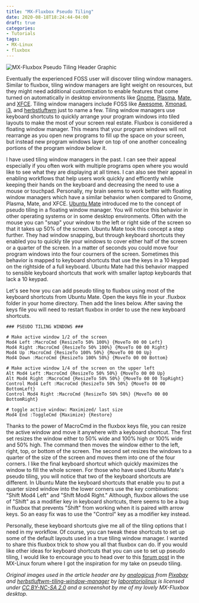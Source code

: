```yaml
---
title: "MX-Fluxbox Pseudo Tiling"
date: 2020-08-18T18:24:44-04:00
draft: true
categories:
- Tutorials
tags:
- MX-Linux
- fluxbox
---
```


![MX-Fluxbox Pseudo Tiling Header Graphic](/mxfb-pseudo-header.png)

Eventually the experienced FOSS user will discover tiling window managers. Similar to fluxbox, tiling window managers are light weight on resources, but they might need additional customization to enable features that come turned on automatically in desktop environments like [Gnome](https://www.gnome.org/), [Plasma](https://kde.org/plasma-desktop), [Mate](https://mate-desktop.org/), and [XFCE](https://www.xfce.org/). Tiling window managers include FOSS like [Awesome](https://awesomewm.org/), [Xmonad](https://xmonad.org/), [i3](https://i3wm.org/), and [herbstluftwm](https://herbstluftwm.org/) just to name a few. Tiling window managers use keyboard shortcuts to quickly arrange your program windows into tiled layouts to make the most of your screen real estate. Fluxbox is considered a floating window manager. This means that your program windows will not rearrange as you open new programs to fill up the space on your screen, but instead new program windows layer on top of one another concealing portions of the program window below it.

I have used tiling window managers in the past. I can see their appeal especially if you often work with multiple programs open where you would like to see what they are displaying at all times. I can also see their appeal in enabling workflows that help users work quickly and efficently while keeping their hands on the keyboard and decreasing the need to use a mouse or touchpad. Personally, my brain seems to work better with floating window managers which have a similar behavior when compared to Gnome, Plasma, Mate, and XFCE. [Ubuntu Mate](https://ubuntu-mate.org/) introduced me to the concept of pseudo tiling in a floating window manager. You will notice this behavior in other operating systems or in some desktop environments. Often with the mouse you can "snap" your window to the left or right side of the screen so that it takes up 50% of the screen. Ubuntu Mate took this concept a step further. They had window snapping, but through keyboard shortcuts they enabled you to quickly tile your windows to cover either half of the screen or a quarter of the screen. In a matter of seconds you could move four program windows into the four courners of the screen. Sometimes this behavior is mapped to keyboard shortcuts that use the keys in a 10 keypad on the rightside of a full keyboard. Ubuntu Mate had this behavior mapped to sensible keyboard shortcuts that work with smaller laptop keyboards that lack a 10 keypad.

Let's see how you can add pseudo tiling to fluxbox using most of the keyboard shortcuts from Ubuntu Mate. Open the keys file in your .fluxbox folder in your home directory. Then add the lines below. After saving the keys file you will need to restart fluxbox in order to use the new keyboard shortcuts.

	### PSEUDO TILING WINDOWS ###

	# Make active window 1/2 of the screen
	Mod4 Left :MacroCmd {ResizeTo 50% 100%} {MoveTo 00 00 Left}
	Mod4 Right :MacroCmd {ResizeTo 50% 100%} {MoveTo 00 00 Right}
	Mod4 Up :MacroCmd {ResizeTo 100% 50%} {MoveTo 00 00 Up}
	Mod4 Down :MacroCmd {ResizeTo 100% 50%} {MoveTo 00 00 Bottom}

	# Make active window 1/4 of the screen on the upper left
	Alt Mod4 Left :MacroCmd {ResizeTo 50% 50%} {MoveTo 00 00 Up}
	Alt Mod4 Right :MacroCmd {ResizeTo 50% 50%} {MoveTo 00 00 TopRight}
	Control Mod4 Left :MacroCmd {ResizeTo 50% 50%} {MoveTo 00 00 BottomLeft}
	Control Mod4 Right :MacroCmd {ResizeTo 50% 50%} {MoveTo 00 00 BottomRight}

	# toggle active window: Maximized/ last size
	Mod4 End :ToggleCmd {Maximize} {Restore}

Thanks to the power of MacroCmd in the fluxbox keys file, you can resize the active window and move it anywhere with a keyboard shortcut. The first set resizes the window either to 50% wide and 100% high or 100% wide and 50% high. The command then moves the window either to the left, right, top, or bottom of the screen. The second set resizes the windows to a quarter of the size of the screen and moves them into one of the four corners. I like the final keyboard shortcut which quickly maximizes the window to fill the whole screen. For those who have used Ubuntu Mate's pseudo tiling, you will notice that two of the keyboard shortcuts are different. In Ubuntu Mate the keyboard shortcuts that enable you to put a quarter sized window into the lower corners use the key combinations: "Shift Mod4 Left" and "Shift Mod4 Right." Although, fluxbox allows the use of "Shift" as a modifier key in keyboard shortcuts, there seems to be a bug in fluxbox that prevents "Shift" from working when it is paired with arrow keys. So an easy fix was to use the "Control" key as a modifier key instead.

Personally, these keyboard shortcuts give me all of the tiling options that I need in my workflow. Of course, you can tweak these shortcuts to set up some of the default layouts used in a true tiling window manager. I wanted to share this fluxbox trick to show you all that fluxbox can do. If you would like other ideas for keyboard shortcuts that you can use to set up pseudo tiling, I would like to encourage you to head over to this [forum post](https://forum.mxlinux.org/viewtopic.php?f=143&t=55779) in the MX-Linux forum where I got the inspiration for my take on pseudo tiling.

*Original images used in the article header are by [analogicus](https://pixabay.com/users/analogicus-8164369/?utm_source=link-attribution&amp;utm_medium=referral&amp;utm_campaign=image&amp;utm_content=4243189) from [Pixabay](https://pixabay.com/?utm_source=link-attribution&amp;utm_medium=referral&amp;utm_campaign=image&amp;utm_content=4243189) and [herbstluftwm-tiling-window-manager](https://www.flickr.com/photos/133825397@N08/39830472585) by [laboratoriolinux](https://www.flickr.com/photos/133825397@N08) is licensed under [CC BY-NC-SA 2.0](https://creativecommons.org/licenses/by-nc-sa/2.0/?ref=ccsearch&atype=html) and a screenshot by me of my lovely MX-Fluxbox desktop.*
